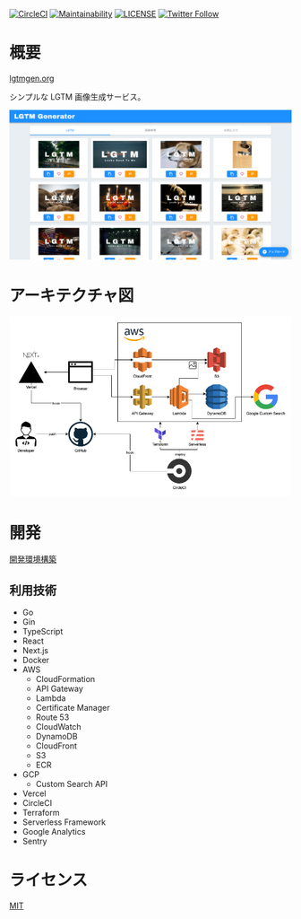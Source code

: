 [![CircleCI](https://circleci.com/gh/kou-pg-0131/lgtm-generator/tree/main.svg?style=shield)](https://circleci.com/gh/kou-pg-0131/lgtm-generator/tree/main)
[![Maintainability](https://api.codeclimate.com/v1/badges/e4177cf1d9640f47e48c/maintainability)](https://codeclimate.com/github/kou-pg-0131/lgtm-generator/maintainability)
[![LICENSE](https://img.shields.io/github/license/kou-pg-0131/lgtm-generator?style=plastic)](./LICENSE)
[![Twitter Follow](https://img.shields.io/twitter/follow/kou_pg_0131?style=social)](https://twitter.com/kou_pg_0131)

# 概要

[lgtmgen.org](https://lgtmgen.org)

シンプルな LGTM 画像生成サービス。

![screenshot](./docs/screenshot.png)

# アーキテクチャ図

![architecture](./docs/architecture.png)

# 開発

[開発環境構築](./docs/development.md)

## 利用技術

- Go
- Gin
- TypeScript
- React
- Next.js
- Docker
- AWS
  - CloudFormation
  - API Gateway
  - Lambda
  - Certificate Manager
  - Route 53
  - CloudWatch
  - DynamoDB
  - CloudFront
  - S3
  - ECR
- GCP
  - Custom Search API
- Vercel
- CircleCI
- Terraform
- Serverless Framework
- Google Analytics
- Sentry

# ライセンス

[MIT](./LICENSE)

